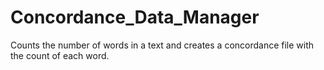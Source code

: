 # Concordance_Data_Manager
Counts the number of words in a text and creates a concordance file with the count of each word.
